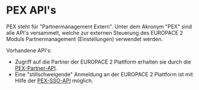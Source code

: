 

PEX API's
==========

PEX steht für "Partnermanagement Extern". Unter dem Akronym "PEX" sind alle API's versammelt, welche zur externen Steuerung des EUROPACE 2 Moduls Partnermanagement (Einstellungen) verwendet werden.

Vorhandene API's:

- Zugriff auf die Partner der EUROPACE 2 Plattform erhalten sie durch die [PEX-Partner-API](./PEX-Partner-API.md).
- Eine "stillschweigende" Anmeldung an der EUROPACE 2 Plattform ist mit Hilfe der [PEX-SSO-API](./PEX-SSO-API.md) möglich.